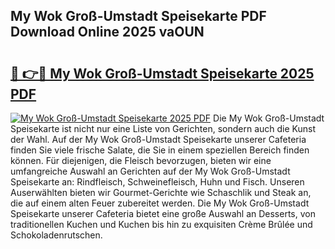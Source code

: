 ## My Wok Groß-Umstadt Speisekarte PDF Download Online 2025 vaOUN

# <h2><a href="http://gce2h57.nevu.top/?p=My+Wok+Gro%c3%9f-Umstadt+Speisekarte">🔗 👉🔴 My Wok Groß-Umstadt Speisekarte 2025 PDF</a></h2>

[![My Wok Groß-Umstadt Speisekarte 2025 PDF](https://i.imgur.com/dBaPXMq.png)](http://gce2h57.nevu.top/?p=My+Wok+Gro%c3%9f-Umstadt+Speisekarte)
Die My Wok Groß-Umstadt Speisekarte ist nicht nur eine Liste von Gerichten, sondern auch die Kunst der Wahl. Auf der My Wok Groß-Umstadt Speisekarte unserer Cafeteria finden Sie viele frische Salate, die Sie in einem speziellen Bereich finden können. Für diejenigen, die Fleisch bevorzugen, bieten wir eine umfangreiche Auswahl an Gerichten auf der My Wok Groß-Umstadt Speisekarte an: Rindfleisch, Schweinefleisch, Huhn und Fisch. Unseren Auserwählten bieten wir Gourmet-Gerichte wie Schaschlik und Steak an, die auf einem alten Feuer zubereitet werden. Die My Wok Groß-Umstadt Speisekarte unserer Cafeteria bietet eine große Auswahl an Desserts, von traditionellen Kuchen und Kuchen bis hin zu exquisiten Crème Brûlée und Schokoladenrutschen.

